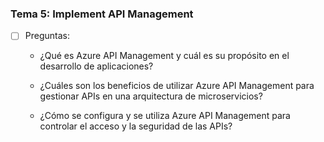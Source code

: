 ### Tema 5:	Implement API Management

- [ ] Preguntas:		

  - ¿Qué es Azure API Management y cuál es su propósito en el desarrollo de aplicaciones?	

  - ¿Cuáles son los beneficios de utilizar Azure API Management para gestionar APIs en una arquitectura de microservicios?	

  - ¿Cómo se configura y se utiliza Azure API Management para controlar el acceso y la seguridad de las APIs?
